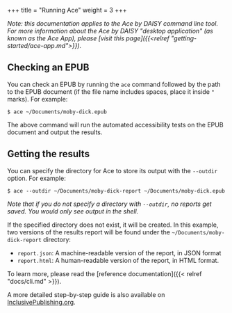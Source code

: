 +++
title = "Running Ace"
weight = 3
+++

_Note: this documentation applies to the Ace by DAISY command line tool. For more information about the Ace by DAISY "desktop application" (as known as the Ace App), please [visit this page]({{<relref "getting-started/ace-app.md">}})._

## Checking an EPUB

You can check an EPUB by running the `ace` command followed by the path to the EPUB document (if the file name includes spaces, place it inside `"` marks). For example:

```
$ ace ~/Documents/moby-dick.epub
```

The above command will run the automated accessibility tests on the EPUB document and output the results.

## Getting the results

You can specify the directory for Ace to store its output with the `--outdir` option. For example:

```
$ ace --outdir ~/Documents/moby-dick-report ~/Documents/moby-dick.epub
```

_Note that if you do not specify a directory with `--outdir`, no reports get saved. You would only see output in the shell._

If the specified directory does not exist, it will be created. In this example, two versions of the results report will be found under the `~/Documents/moby-dick-report` directory:

* `report.json`: A machine-readable version of the report, in JSON format
* `report.html`: A human-readable version of the report, in HTML format.

To learn more, please read the [reference documentation]({{< relref "docs/cli.md" >}}).

A more detailed step-by-step guide is also available on [InclusivePublishing.org](http://inclusivepublishing.org/ace).
